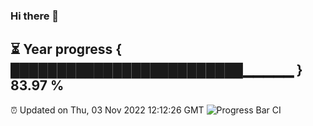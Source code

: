 ### Hi there 👋
⏳ Year progress { █████████████████████████▁▁▁▁▁ } 83.97 %
---
⏰ Updated on Thu, 03 Nov 2022 12:12:26 GMT
![Progress Bar CI](https://github.com/Moyi321/Moyi321/workflows/Progress%20Bar%20CI/badge.svg)

